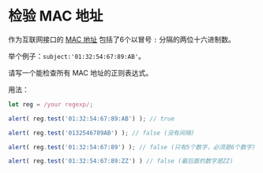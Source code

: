 # 检验 MAC 地址

作为互联网接口的 [MAC 地址](https://en.wikipedia.org/wiki/MAC_address) 包括了6个以冒号 `:` 分隔的两位十六进制数。

举个例子：`subject:'01:32:54:67:89:AB'`。

请写一个能检查所有 MAC 地址的正则表达式。

用法：
```js
let reg = /your regexp/;

alert( reg.test('01:32:54:67:89:AB') ); // true

alert( reg.test('0132546789AB') ); // false (没有间隔)

alert( reg.test('01:32:54:67:89') ); // false (只有5个数字，必须是6个数字)

alert( reg.test('01:32:54:67:89:ZZ') ) // false (最后面的数字是ZZ)
```


